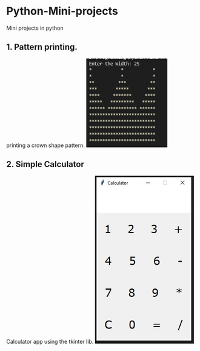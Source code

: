 # Python-Mini-projects
Mini projects in python

## 1. Pattern printing. 
 printing a crown shape pattern.
![](Images/pattern.JPG)

## 2. Simple Calculator
Calculator app using the tkinter lib.
![](Images/Calculator.JPG)
